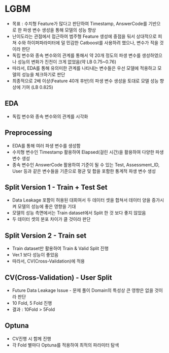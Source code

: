 # LGBM
- 목표 : 수치형 Feature가 많다고 판단하여 Timestamp, AnswerCode를 기반으로 한 파생 변수 생성을 통해 모델의 성능 향상 
- 난이도라는 관점에서 접근하여 범주형 Feature 생성에 중점을 둬서 상대적으로 피쳐 수와 하이퍼파라미터에 덜 민감한 Catboost를 사용하려 했으나, 변수가 적을 것이라 판단
- 독립 변수와 종속 변수와의 관계를 통해서 약 20개 정도의 파생 변수를 생성하였으나 성능의 변화가 진전이 크게 없었음(약 LB 0.75~0.76)
- 따라서, EDA를 통해 유의미한 관계를 나타내는 변수들은 우선 모델에 적용하고 모델의 성능을 체크하기로 판단
- 최종적으로 2배 이상(Feature 40개 후반)의 파생 변수 생성을 토대로 모델 성능 향상에 기여 (LB 0.825)


## EDA
- 독립 변수와 종속 변수와의 관계를 시각화


## Preprocessing
- EDA를 통해 여러 파생 변수를 생성함
- 수치형 변수인 Timestamp 활용하여 Elapsed(걸린 시간)을 활용하여 다양한 파생 변수 생성
- 종속 변수인 AnswerCode 활용하여 기준이 될 수 있는 Test, Assessment_ID, User 등과 같은 변수들을 기준으로 평균 및 합을 포함한 통계적 파생 변수 생성


## Split Version 1 - Train + Test Set
- Data Leakage 포함이 허용된 대회여서 두 데이터 셋을 합쳐서 데이터 양을 증가시켜 모델의 성능에 좋은 영향을 기대
- 모델의 성능 측면에서는 Train dataset에서 Split 한 것 보다 좋지 않았음
- 두 데이터 셋의 분포 차이가 클 것이라 판단


## Split Version 2 - Train set
- Train dataset만 활용하여 Train & Valid Split 진행
- Ver.1 보다 성능이 좋았음
- 따라서, CV(Cross-Validation)에 적용

## CV(Cross-Validation) - User Split
- Future Data Leakage Issue - 문제 풀이 Domain의 특성상 큰 영향은 없을 것이라 판단
- 10 Fold, 5 Fold 진행 
- 결과 : 10Fold > 5Fold

## Optuna
- CV진행 시 함께 진행
- 각 Fold 별마다 Optuna를 적용하여 최적의 파라미터 탐색
